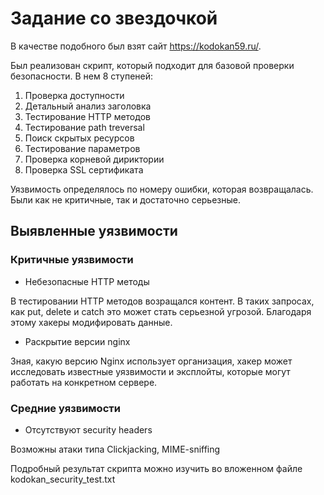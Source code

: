 # Задание со звездочкой 

В качестве подобного был взят сайт https://kodokan59.ru/.

Был реализован скрипт, который подходит для базовой проверки безопасности. В нем 8 ступеней:
1. Проверка доступности
2. Детальный анализ заголовка
3. Тестирование HTTP методов
4. Тестирование path treversal
5. Поиск скрытых ресурсов
6. Тестирование параметров
7. Проверка корневой дириктории
8. Проверка SSL сертификата

Уязвимость определялось по номеру ошибки, которая возвращалась. Были как не критичные, так и достаточно серьезные.

## Выявленные уязвимости
### Критичные уязвимости 
- Небезопасные HTTP методы

В тестировании HTTP методов возращался контент. В таких запросах, как  put, delete и catch это может стать серьезной угрозой. Благодаря этому хакеры модифировать данные.

- Раскрытие версии nginx

Зная, какую версию Nginx использует организация, хакер может исследовать известные уязвимости и эксплойты, которые могут работать на конкретном сервере.

### Средние уязвимости
- Отсутствуют security headers

Возможны атаки типа Clickjacking, MIME-sniffing

Подробный результат скрипта можно изучить во вложенном файле kodokan_security_test.txt




